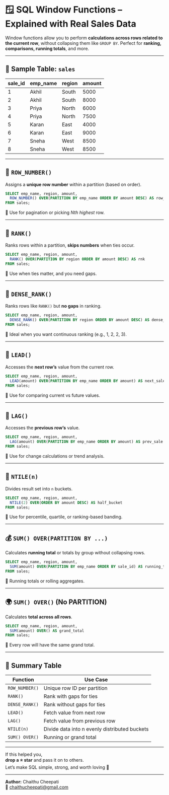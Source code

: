 # 🪟 SQL Window Functions – Explained with Real Sales Data

Window functions allow you to perform **calculations across rows related to the current row**, without collapsing them like `GROUP BY`. Perfect for **ranking, comparisons, running totals**, and more.

---

## 🧱 Sample Table: `sales`

| sale_id | emp_name | region | amount |
|---------|----------|--------|--------|
| 1       | Akhil    | South  | 5000   |
| 2       | Akhil    | South  | 8000   |
| 3       | Priya    | North  | 6000   |
| 4       | Priya    | North  | 7500   |
| 5       | Karan    | East   | 4000   |
| 6       | Karan    | East   | 9000   |
| 7       | Sneha    | West   | 8500   |
| 8       | Sneha    | West   | 8500   |

---

## 🔢 `ROW_NUMBER()`

Assigns a **unique row number** within a partition (based on order).

```sql
SELECT emp_name, region, amount,
  ROW_NUMBER() OVER(PARTITION BY emp_name ORDER BY amount DESC) AS row_num
FROM sales;
```

📌 Use for pagination or picking *Nth highest* row.

---

## 🏅 `RANK()`

Ranks rows within a partition, **skips numbers** when ties occur.

```sql
SELECT emp_name, region, amount,
  RANK() OVER(PARTITION BY region ORDER BY amount DESC) AS rnk
FROM sales;
```

📌 Use when ties matter, and you need gaps.

---

## 🥈 `DENSE_RANK()`

Ranks rows like `RANK()` but **no gaps** in ranking.

```sql
SELECT emp_name, region, amount,
  DENSE_RANK() OVER(PARTITION BY region ORDER BY amount DESC) AS dense_rnk
FROM sales;
```

📌 Ideal when you want continuous ranking (e.g., 1, 2, 2, 3).

---

## 🔮 `LEAD()`

Accesses the **next row’s** value from the current row.

```sql
SELECT emp_name, region, amount,
  LEAD(amount) OVER(PARTITION BY emp_name ORDER BY amount) AS next_sale
FROM sales;
```

📌 Use for comparing current vs future values.

---

## 🧭 `LAG()`

Accesses the **previous row’s** value.

```sql
SELECT emp_name, region, amount,
  LAG(amount) OVER(PARTITION BY emp_name ORDER BY amount) AS prev_sale
FROM sales;
```

📌 Use for change calculations or trend analysis.

---

## 🎲 `NTILE(n)`

Divides result set into `n` buckets.

```sql
SELECT emp_name, region, amount,
  NTILE(2) OVER(ORDER BY amount DESC) AS half_bucket
FROM sales;
```

📌 Use for percentile, quartile, or ranking-based banding.

---

## 💰 `SUM() OVER(PARTITION BY ...)`

Calculates **running total** or totals by group without collapsing rows.

```sql
SELECT emp_name, region, amount,
  SUM(amount) OVER(PARTITION BY emp_name ORDER BY sale_id) AS running_total
FROM sales;
```

📌 Running totals or rolling aggregates.

---

## 🌍 `SUM() OVER()` (No PARTITION)

Calculates **total across all rows**.

```sql
SELECT emp_name, region, amount,
  SUM(amount) OVER() AS grand_total
FROM sales;
```

📌 Every row will have the same grand total.

---

## 🧠 Summary Table

| Function       | Use Case                               |
|----------------|------------------------------------------|
| `ROW_NUMBER()` | Unique row ID per partition              |
| `RANK()`       | Rank with gaps for ties                  |
| `DENSE_RANK()` | Rank without gaps for ties               |
| `LEAD()`       | Fetch value from next row                |
| `LAG()`        | Fetch value from previous row            |
| `NTILE(n)`     | Divide data into n evenly distributed buckets |
| `SUM() OVER()` | Running or grand total                   |

---

If this helped you,  
**drop a ⭐ star** and pass it on to others.  
Let’s make SQL simple, strong, and worth loving 💙

---

**Author:** Chaithu Cheepati  
📩 chaithucheepati@gmail.com
